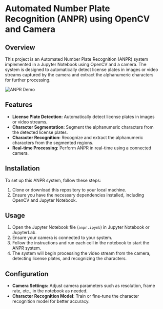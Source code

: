 # Automated Number Plate Recognition (ANPR) using OpenCV and Camera

## Overview

This project is an Automated Number Plate Recognition (ANPR) system implemented in a Jupyter Notebook using OpenCV and a camera. The system is designed to automatically detect license plates in images or video streams captured by the camera and extract the alphanumeric characters for further processing.

![ANPR Demo](demo.gif)

## Features

- **License Plate Detection:** Automatically detect license plates in images or video streams.
- **Character Segmentation:** Segment the alphanumeric characters from the detected license plates.
- **Character Recognition:** Recognize and extract the alphanumeric characters from the segmented regions.
- **Real-time Processing:** Perform ANPR in real-time using a connected camera.

## Installation

To set up this ANPR system, follow these steps:

1. Clone or download this repository to your local machine.
2. Ensure you have the necessary dependencies installed, including OpenCV and Jupyter Notebook.

## Usage

1. Open the Jupyter Notebook file (`anpr.ipynb`) in Jupyter Notebook or JupyterLab.
2. Ensure your camera is connected to your system.
3. Follow the instructions and run each cell in the notebook to start the ANPR system.
4. The system will begin processing the video stream from the camera, detecting license plates, and recognizing the characters.

## Configuration

- **Camera Settings:** Adjust camera parameters such as resolution, frame rate, etc., in the notebook as needed.
- **Character Recognition Model:** Train or fine-tune the character recognition model for better accuracy.

